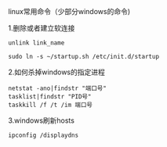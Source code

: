 linux常用命令（少部分windows的命令)

1.删除或者建立软连接

```
unlink link_name
```

```
sudo ln -s ~/startup.sh /etc/init.d/startup
```

2.如何杀掉windows的指定进程 

```
netstat -ano|findstr "端口号"
tasklist|findstr "PID号"   
taskkill /f /t /im 端口号
```

3.windows刷新hosts 

```
ipconfig /displaydns
```

